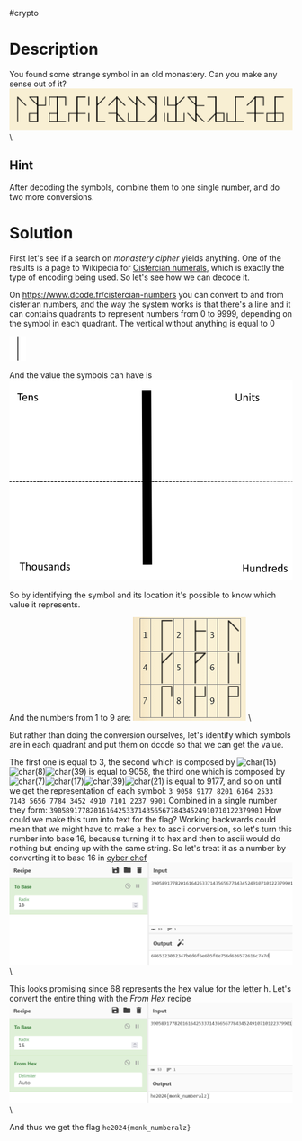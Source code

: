 #crypto 
# Description
You found some strange symbol in an old monastery. Can you make any sense out of it?
![monastery.jpg](../Screenshots/monastery.png)
\
	
## Hint
After decoding the symbols, combine them to one single number, and do two more conversions.

# Solution
First let's see if a search on *monastery cipher* yields anything.
One of the results is a page to Wikipedia for [Cistercian numerals](https://en.wikipedia.org/wiki/Cistercian_numerals), which is exactly the type of encoding being used. So let's see how we can decode it.

On https://www.dcode.fr/cistercian-numbers you can convert to and from cisterian numbers, and the way the system works is that there's a line and it can contains quadrants to represent numbers from 0  to 9999, depending on the symbol in each quadrant. The vertical without anything is equal to 0

![cisterian 0](../Screenshots/char(0).png)

And the value the symbols can have is
![](../Screenshots/Pasted%20image%2020240331140555.png)

 So by identifying the symbol and its location it's possible to know which value it represents.

And the numbers from 1 to 9 are:
![Cisterian digits](../Screenshots/Pasted%20image%2020240331141429.png)
\
	
But rather than doing the conversion ourselves, let's identify which symbols are in each quadrant and put them on dcode so that we can get the value.

The first one is equal to 3, the second which is  composed by ![char(15)](https://www.dcode.fr/tools/cistercian-numbers/images/char(15).png)![char(8)](https://www.dcode.fr/tools/cistercian-numbers/images/char(8).png)![char(39)](https://www.dcode.fr/tools/cistercian-numbers/images/char(39).png) is equal to 9058, the third one which is composed by ![char(7)](https://www.dcode.fr/tools/cistercian-numbers/images/char(7).png)![char(17)](https://www.dcode.fr/tools/cistercian-numbers/images/char(17).png)![char(39)](https://www.dcode.fr/tools/cistercian-numbers/images/char(39).png)![char(21)](https://www.dcode.fr/tools/cistercian-numbers/images/char(21).png) is equal to 9177, and so on until we get the representation of each symbol:
`3 9058 9177 8201 6164 2533 7143 5656 7784 3452 4910 7101 2237 9901`
Combined in a single number they form:
`39058917782016164253371435656778434524910710122379901`
How could we make this turn into text for the flag? Working backwards could mean that we might have to make a hex to ascii conversion, so let's turn this number into base 16, because turning it to hex and then to ascii would do nothing but ending up with the same string. So let's treat it as a number by converting it to base 16 in [cyber chef](https://cyberchef.org/)
![decimal to base 16](../Screenshots/Pasted%20image%2020240331142540.png)
\
	
This looks promising since 68 represents the hex value for the letter h. Let's convert the entire thing with the *From Hex* recipe
![flag](../Screenshots/Pasted%20image%2020240331142643.png)
\
	
And thus we get the flag `he2024{monk_numberalz}`